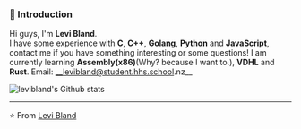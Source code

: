 ### 👋 Introduction

Hi guys, I'm **Levi Bland**.  
I have some experience with **C**, **C++**, **Golang**, **Python** and **JavaScript**, contact me if you have something interesting or some questions!
I am currently learning **Assembly(x86)**(Why? because I want to.), **VDHL** and **Rust**.
Email: __levibland@student.hhs.school.nz__

![levibland's Github stats](https://github-readme-stats.vercel.app/api?username=levibland&show_icons=true)




---
⭐️ From [Levi Bland](https://github.com/levibland)
